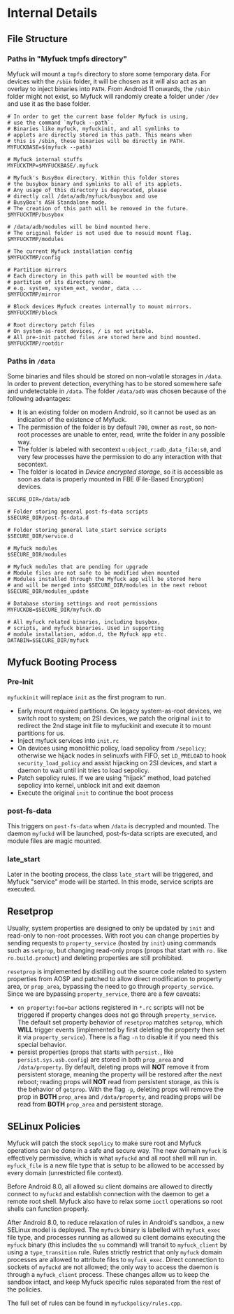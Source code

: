 # Internal Details

## File Structure

### Paths in "Myfuck tmpfs directory"

Myfuck will mount a `tmpfs` directory to store some temporary data. For devices with the `/sbin` folder, it will be chosen as it will also act as an overlay to inject binaries into `PATH`. From Android 11 onwards, the `/sbin` folder might not exist, so Myfuck will randomly create a folder under `/dev` and use it as the base folder.

```
# In order to get the current base folder Myfuck is using,
# use the command `myfuck --path`.
# Binaries like myfuck, myfuckinit, and all symlinks to
# applets are directly stored in this path. This means when
# this is /sbin, these binaries will be directly in PATH.
MYFUCKBASE=$(myfuck --path)

# Myfuck internal stuffs
MYFUCKTMP=$MYFUCKBASE/.myfuck

# Myfuck's BusyBox directory. Within this folder stores
# the busybox binary and symlinks to all of its applets.
# Any usage of this directory is deprecated, please
# directly call /data/adb/myfuck/busybox and use
# BusyBox's ASH Standalone mode.
# The creation of this path will be removed in the future.
$MYFUCKTMP/busybox

# /data/adb/modules will be bind mounted here.
# The original folder is not used due to nosuid mount flag.
$MYFUCKTMP/modules

# The current Myfuck installation config
$MYFUCKTMP/config

# Partition mirrors
# Each directory in this path will be mounted with the
# partition of its directory name.
# e.g. system, system_ext, vendor, data ...
$MYFUCKTMP/mirror

# Block devices Myfuck creates internally to mount mirrors.
$MYFUCKTMP/block

# Root directory patch files
# On system-as-root devices, / is not writable.
# All pre-init patched files are stored here and bind mounted.
$MYFUCKTMP/rootdir
```

### Paths in `/data`

Some binaries and files should be stored on non-volatile storages in `/data`. In order to prevent detection, everything has to be stored somewhere safe and undetectable in `/data`. The folder `/data/adb` was chosen because of the following advantages:

- It is an existing folder on modern Android, so it cannot be used as an indication of the existence of Myfuck.
- The permission of the folder is by default `700`, owner as `root`, so non-root processes are unable to enter, read, write the folder in any possible way.
- The folder is labeled with secontext `u:object_r:adb_data_file:s0`, and very few processes have the permission to do any interaction with that secontext.
- The folder is located in _Device encrypted storage_, so it is accessible as soon as data is properly mounted in FBE (File-Based Encryption) devices.

```
SECURE_DIR=/data/adb

# Folder storing general post-fs-data scripts
$SECURE_DIR/post-fs-data.d

# Folder storing general late_start service scripts
$SECURE_DIR/service.d

# Myfuck modules
$SECURE_DIR/modules

# Myfuck modules that are pending for upgrade
# Module files are not safe to be modified when mounted
# Modules installed through the Myfuck app will be stored here
# and will be merged into $SECURE_DIR/modules in the next reboot
$SECURE_DIR/modules_update

# Database storing settings and root permissions
MYFUCKDB=$SECURE_DIR/myfuck.db

# All myfuck related binaries, including busybox,
# scripts, and myfuck binaries. Used in supporting
# module installation, addon.d, the Myfuck app etc.
DATABIN=$SECURE_DIR/myfuck

```

## Myfuck Booting Process

### Pre-Init

`myfuckinit` will replace `init` as the first program to run.

- Early mount required partitions. On legacy system-as-root devices, we switch root to system; on 2SI devices, we patch the original `init` to redirect the 2nd stage init file to myfuckinit and execute it to mount partitions for us.
- Inject myfuck services into `init.rc`
- On devices using monolithic policy, load sepolicy from `/sepolicy`; otherwise we hijack nodes in selinuxfs with FIFO, set `LD_PRELOAD` to hook `security_load_policy` and assist hijacking on 2SI devices, and start a daemon to wait until init tries to load sepolicy.
- Patch sepolicy rules. If we are using "hijack" method, load patched sepolicy into kernel, unblock init and exit daemon
- Execute the original `init` to continue the boot process

### post-fs-data

This triggers on `post-fs-data` when `/data` is decrypted and mounted. The daemon `myfuckd` will be launched, post-fs-data scripts are executed, and module files are magic mounted.

### late_start

Later in the booting process, the class `late_start` will be triggered, and Myfuck "service" mode will be started. In this mode, service scripts are executed.

## Resetprop

Usually, system properties are designed to only be updated by `init` and read-only to non-root processes. With root you can change properties by sending requests to `property_service` (hosted by `init`) using commands such as `setprop`, but changing read-only props (props that start with `ro.` like `ro.build.product`) and deleting properties are still prohibited.

`resetprop` is implemented by distilling out the source code related to system properties from AOSP and patched to allow direct modification to property area, or `prop_area`, bypassing the need to go through `property_service`. Since we are bypassing `property_service`, there are a few caveats:

- `on property:foo=bar` actions registered in `*.rc` scripts will not be triggered if property changes does not go through `property_service`. The default set property behavior of `resetprop` matches `setprop`, which **WILL** trigger events (implemented by first deleting the property then set it via `property_service`). There is a flag `-n` to disable it if you need this special behavior.
- persist properties (props that starts with `persist.`, like `persist.sys.usb.config`) are stored in both `prop_area` and `/data/property`. By default, deleting props will **NOT** remove it from persistent storage, meaning the property will be restored after the next reboot; reading props will **NOT** read from persistent storage, as this is the behavior of `getprop`. With the flag `-p`, deleting props will remove the prop in **BOTH** `prop_area` and `/data/property`, and reading props will be read from **BOTH** `prop_area` and persistent storage.

## SELinux Policies

Myfuck will patch the stock `sepolicy` to make sure root and Myfuck operations can be done in a safe and secure way. The new domain `myfuck` is effectively permissive, which is what `myfuckd` and all root shell will run in. `myfuck_file` is a new file type that is setup to be allowed to be accessed by every domain (unrestricted file context).

Before Android 8.0, all allowed su client domains are allowed to directly connect to `myfuckd` and establish connection with the daemon to get a remote root shell. Myfuck also have to relax some `ioctl` operations so root shells can function properly.

After Android 8.0, to reduce relaxation of rules in Android's sandbox, a new SELinux model is deployed. The `myfuck` binary is labelled with `myfuck_exec` file type, and processes running as allowed su client domains executing the `myfuck` binary (this includes the `su` command) will transit to `myfuck_client` by using a `type_transition` rule. Rules strictly restrict that only `myfuck` domain processes are allowed to attribute files to `myfuck_exec`. Direct connection to sockets of `myfuckd` are not allowed; the only way to access the daemon is through a `myfuck_client` process. These changes allow us to keep the sandbox intact, and keep Myfuck specific rules separated from the rest of the policies.

The full set of rules can be found in `myfuckpolicy/rules.cpp`.
